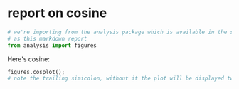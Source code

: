 # report on cosine

```py
# we're importing from the analysis package which is available in the same directory
# as this markdown report
from analysis import figures
```

Here's cosine:

```py
figures.cosplot();
# note the trailing simicolon, without it the plot will be displayed twice
```

